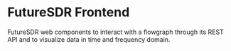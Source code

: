 # FutureSDR Frontend

FutureSDR web components to interact with a flowgraph through its REST API and
to visualize data in time and frequency domain.

